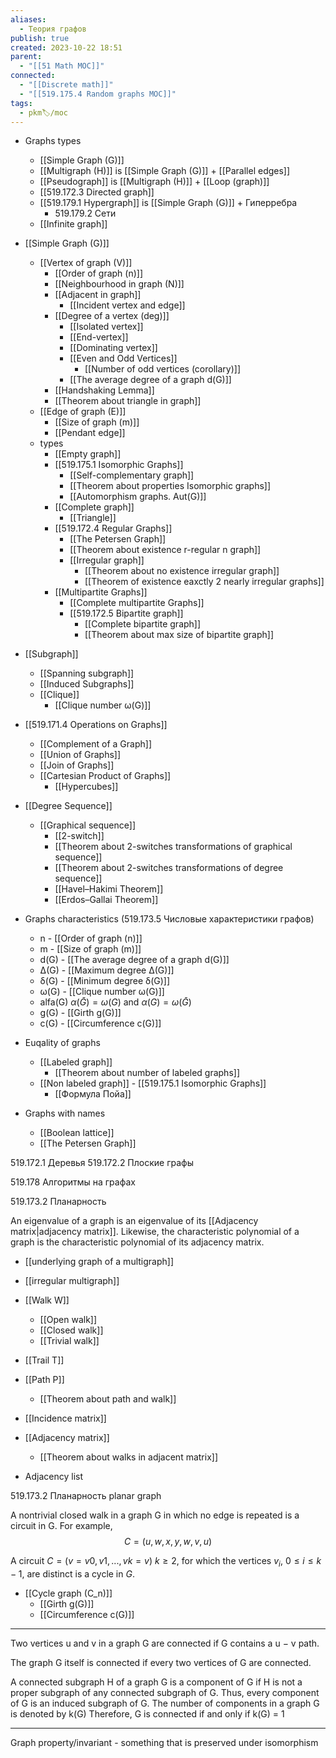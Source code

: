 ```yaml
---
aliases:
  - Теория графов
publish: true
created: 2023-10-22 18:51
parent:
  - "[[51 Math MOC]]"
connected:
  - "[[Discrete math]]"
  - "[[519.175.4 Random graphs MOC]]"
tags:
  - pkm🏷/moc
---
```

- Graphs types
	- [[Simple Graph (G)]]
	- [[Multigraph (H)]] is [[Simple Graph (G)]] + [[Parallel edges]]
	- [[Pseudograph]] is [[Multigraph (H)]] + [[Loop (graph)]]
	- [[519.172.3 Directed graph]]
	- [[519.179.1 Hypergraph]] is [[Simple Graph (G)]] + Гиперребра
		- 519.179.2 Сети
	- [[Infinite graph]]

- [[Simple Graph (G)]]
	-  [[Vertex of graph (V)]] 
		- [[Order of graph (n)]]
		- [[Neighbourhood in graph (N)]]
		- [[Adjacent in graph]]
			- [[Incident vertex and edge]]
		- [[Degree of a vertex (deg)]]
			- [[Isolated vertex]]
			- [[End-vertex]]
			- [[Dominating vertex]]
			- [[Even and Odd Vertices]]
				- [[Number of odd vertices (corollary)]]
			- [[The average degree of a graph d(G)]]
		- [[Handshaking Lemma]]
		- [[Theorem about triangle in graph]]
	- [[Edge of graph (E)]]
		- [[Size of graph (m)]]
		- [[Pendant edge]]
	- types
		- [[Empty graph]]
		- [[519.175.1 Isomorphic Graphs]]
			- [[Self-complementary graph]]
			- [[Theorem about properties Isomorphic graphs]]
			- [[Automorphism graphs. Aut(G)]] 
		- [[Complete graph]]
			- [[Triangle]]
		- [[519.172.4 Regular Graphs]]
			- [[The Petersen Graph]]
			- [[Theorem about existence r-regular n graph]]
			- [[Irregular graph]]
				- [[Theorem about no existence irregular graph]]
				- [[Theorem of existence eaxctly 2 nearly irregular graphs]]
		- [[Multipartite Graphs]]
			- [[Complete multipartite Graphs]]
			- [[519.172.5 Bipartite graph]]
				- [[Complete bipartite graph]]
				- [[Theorem about max size of bipartite graph]]
- [[Subgraph]]
	- [[Spanning subgraph]]
	- [[Induced Subgraphs]]
	- [[Clique]]
		- [[Clique number ω(G)]]

- [[519.171.4 Operations on Graphs]]
	- [[Complement of a Graph]]
	- [[Union of Graphs]]
	- [[Join of Graphs]]
	- [[Cartesian Product of Graphs]]
		- [[Hypercubes]]

- [[Degree Sequence]]
	- [[Graphical sequence]]
		- [[2-switch]]
		- [[Theorem about 2-switches transformations of graphical sequence]]
		- [[Theorem about 2-switches transformations of degree sequence]]
		- [[Havel–Hakimi Theorem]]
		- [[Erdos–Gallai Theorem]]

- Graphs characteristics (519.173.5 Числовые характеристики графов)
	- n - [[Order of graph (n)]]
	- m - [[Size of graph (m)]]
	- d(G) - [[The average degree of a graph d(G)]]
	- ∆(G) - [[Maximum degree ∆(G)]]
	- δ(G) - [[Minimum degree δ(G)]]
	- ω(G) - [[Clique number ω(G)]]
	- alfa(G) $\alpha(\bar{G}) = \omega(G) {}$ and $\alpha(G) = \omega(\bar{G}) {}$
	- g(G) -  [[Girth g(G)]]
	- c(G) - [[Circumference c(G)]]


- Euqality of graphs
	- [[Labeled graph]]
		- [[Theorem about number of labeled graphs]]
	- [[Non labeled graph]] - [[519.175.1 Isomorphic Graphs]]
		- [[Формула Пойа]]


- Graphs with names
	- [[Boolean lattice]]
	- [[The Petersen Graph]]

519.172.1 Деревья
519.172.2 Плоские графы

519.178 Алгоритмы на графах

519.173.2 Планарность

An eigenvalue of a graph is an eigenvalue of its [[Adjacency matrix|adjacency matrix]]. 
Likewise, the characteristic polynomial of a graph is the characteristic polynomial of its adjacency matrix.


- [[underlying graph of a multigraph]]
- [[irregular multigraph]]



- [[Walk W]]
	- [[Open walk]]
	- [[Closed walk]]
	- [[Trivial walk]] 
- [[Trail T]]
- [[Path P]]
	- [[Theorem about path and walk]]

- [[Incidence matrix]]
- [[Adjacency matrix]]
	- [[Theorem about walks in adjacent matrix]]
- Adjacency list


519.173.2 Планарность planar graph

A nontrivial closed walk in a graph G in which no edge is repeated is a circuit in G. 
For example,
$$C = (u,w,x,y,w,v,u)$$

A circuit $C = (v = v0,v1,...,vk = v)$ $k ≥ 2$, for which the vertices $v_i$, $0 ≤ i ≤ k − 1$, are distinct is a cycle in $G$.

- [[Cycle graph (C_n)]]
	- [[Girth g(G)]]
	- [[Circumference c(G)]]




---
Two vertices u and v in a graph G are connected if G contains a u − v path.

The graph G itself is connected if every two vertices of G are connected.

A connected subgraph H of a graph G is a component of G if H is not a proper subgraph of any connected subgraph of G. 
Thus, every component of G is an induced subgraph of G.
The number of components in a graph G is denoted by k(G)
Therefore, G is connected if and only if k(G) = 1

---

Graph property/invariant - something that is preserved under isomorphism


